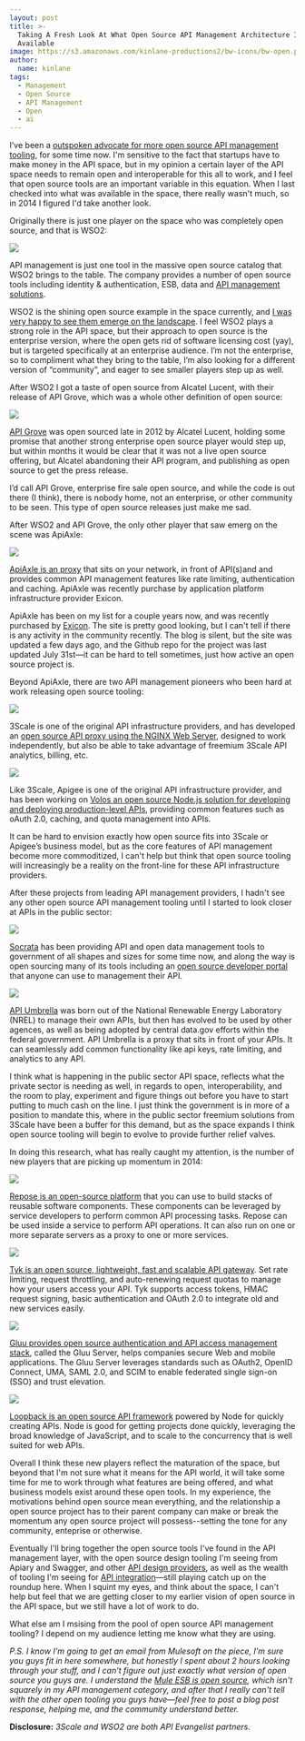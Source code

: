 ```yaml
---
layout: post
title: >-
  Taking A Fresh Look At What Open Source API Management Architecture Is
  Available
image: https://s3.amazonaws.com/kinlane-productions2/bw-icons/bw-open.png
author:
  name: kinlane
tags:
  - Management
  - Open Source
  - API Management
  - Open
  - ai
---
```

I’ve been a [outspoken advocate for more open source API management tooling](http://apievangelist.com/2012/06/11/where-is-the-open-source-api-platform/), for some time now. I'm sensitive to the fact that startups have to make money in the API space, but in my opinion a certain layer of the API space needs to remain open and interoperable for this all to work, and I feel that open source tools are an important variable in this equation. When I last checked into what was available in the space, there really wasn't much, so in 2014 I figured I'd take another look.

Originally there is just one player on the space who was completely open source, and that is WSO2:

[![](http://kinlane-productions2.s3.amazonaws.com/api-evangelist-site/company/wso2-logo-white-800X360.jpg)](http://wso2.com/)

API management is just one tool in the massive open source catalog that WSO2 brings to the table. The company provides a number of open source tools including identity & authentication, ESB, data and [API management solutions](http://wso2.com/).

WSO2 is the shining open source example in the space currently, and [I was very happy to see them emerge on the landscape](http://www.liljeholmensstadshotell.se/). I feel WSO2 plays a strong role in the API space, but their approach to open source is the enterprise version, where the open gets rid of software licensing cost (yay), but is targeted specifically at an enterprise audience. I’m not the enterprise, so to compliment what they bring to the table, I’m also looking for a different version of “community”, and eager to see smaller players step up as well.

After WSO2 I got a taste of open source from Alcatel Lucent, with their release of API Grove, which was a whole other definition of open source:

[![](https://s3.amazonaws.com/kinlane-productions2/api-service-providers/alcatel-lucent/apigrove/apigrove-logo.png)](http://apigrove.net/)

[API Grove](http://apigrove.net/) was open sourced late in 2012 by Alcatel Lucent, holding some promise that another strong enterprise open source player would step up, but within months it would be clear that it was not a live open source offering, but Alcatel abandoning their API program, and publishing as open source to get the press release.

I’d call API Grove, enterprise fire sale open source, and while the code is out there (I think), there is nobody home, not an enterprise, or other community to be seen. This type of open source releases just make me sad.

After WSO2 and API Grove, the only other player that saw emerg on the scene was ApiAxle:

[![](http://kinlane-productions2.s3.amazonaws.com/api-evangelist-site/company/logos/api-axle-logo-3.png)](http://apiaxle.com/)

[ApiAxle is an proxy](http://apiaxle.com/) that sits on your network, in front of API(s)and and provides common API management features like rate limiting, authentication and caching. ApiAxle was recently purchase by application platform infrastructure provider Exicon.

ApiAxle has been on my list for a couple years now, and was recently purchased by [Exicon](http://www.exiconglobal.com/). The site is pretty good looking, but I can't tell if there is any activity in the community recently. The blog is silent, but the site was updated a few days ago, and the Github repo for the project was last updated July 31st—it can be hard to tell sometimes, just how active an open source project is.

Beyond ApiAxle, there are two API management pioneers who been hard at work releasing open source tooling:

[![](http://kinlane-productions2.s3.amazonaws.com/api-evangelist-site/serviceproviders/3scale-logo.jpg)](http://www.3scale.net/api-management/api-proxy-for-api-traffic-management-by-3scale/)

3Scale is one of the original API infrastructure providers, and has developed an [open source API proxy using the NGINX Web Server](http://www.3scale.net/api-management/api-proxy-for-api-traffic-management-by-3scale/), designed to work independently, but also be able to take advantage of freemium 3Scale API analytics, billing, etc.

[![](http://kinlane-productions2.s3.amazonaws.com/api-evangelist-site/serviceproviders/apigee-logo.gif)](https://github.com/apigee-127/volos)

Like 3Scale, Apigee is one of the original API infrastructure provider, and has been working on [Volos an open source Node.js solution for developing and deploying production-level APIs](https://github.com/apigee-127/volos), providing common features such as oAuth 2.0, caching, and quota management into APIs.

It can be hard to envision exactly how open source fits into 3Scale or Apigee’s business model, but as the core features of API management become more commoditized, I can't help but think that open source tooling will increasingly be a reality on the front-line for these API infrastructure providers.

After these projects from leading API management providers, I hadn't see any other open source API management tooling until I started to look closer at APIs in the public sector:

[![](http://kinlane-productions2.s3.amazonaws.com/api-evangelist-site/serviceproviders/socrata_logo.jpg)](http://www.socrata.com/products/open-data-portal/)

[Socrata](http://www.socrata.com/) has been providing API and open data management tools to government of all shapes and sizes for some time now, and along the way is open sourcing many of its tools including an [open source developer portal](http://www.socrata.com/products/open-data-portal/) that anyone can use to management their API.

[![](http://kinlane-productions2.s3.amazonaws.com/api-evangelist-site/company/logos/api-umbrella-logo.png)](http://nrel.github.io/api-umbrella/)

[API Umbrella](http://nrel.github.io/api-umbrella/) was born out of the National Renewable Energy Laboratory (NREL) to manage their own APIs, but then has evolved to be used by other agences, as well as being adopted by central data.gov efforts within the federal government. API Umbrella is a proxy that sits in front of your APIs. It can seamlessly add common functionality like api keys, rate limiting, and analytics to any API.

I think what is happening in the public sector API space, reflects what the private sector is needing as well, in regards to open, interoperability, and the room to play, experiment and figure things out before you have to start putting to much cash on the line. I just think the government is in more of a position to mandate this, where in the public sector freemium solutions from 3Scale have been a buffer for this demand, but as the space expands I think open source tooling will begin to evolve to provide further relief valves.

In doing this research, what has really caught my attention, is the number of new players that are picking up momentum in 2014:

[![](http://kinlane-productions2.s3.amazonaws.com/api-evangelist-site/company/logos/repose-logo.png)](http://openrepose.org/)

[Repose is an open-source platform](http://openrepose.org/) that you can use to build stacks of reusable software components. These components can be leveraged by service developers to perform common API processing tasks. Repose can be used inside a service to perform API operations. It can also run on one or more separate servers as a proxy to one or more services. 

[![](http://kinlane-productions2.s3.amazonaws.com/api-evangelist-site/company/logos/tyk-dark.png)](http://tyk.io/)

[Tyk is an open source, lightweight, fast and scalable API gateway](http://tyk.io/). Set rate limiting, request throttling, and auto-renewing request quotas to manage how your users access your API. Tyk supports access tokens, HMAC request signing, basic authentication and OAuth 2.0 to integrate old and new services easily.

[![](http://kinlane-productions2.s3.amazonaws.com/api-evangelist-site/company/logos/gluu-logo.png)](http://www.gluu.org/)

[Gluu provides open source authentication and API access management stack](http://www.gluu.org/), called the Gluu Server, helps companies secure Web and mobile applications. The Gluu Server leverages standards such as OAuth2, OpenID Connect, UMA, SAML 2.0, and SCIM to enable federated single sign-on (SSO) and trust elevation.

[![](http://kinlane-productions2.s3.amazonaws.com/api-evangelist-site/company/logos/strongloop-logo.png)](http://strongloop.com/node-js/loopback/)

[Loopback is an open source API framework](http://strongloop.com/node-js/loopback/) powered by Node for quickly creating APIs. Node is good for getting projects done quickly, leveraging the broad knowledge of JavaScript, and to scale to the concurrency that is well suited for web APIs.

Overall I think these new players reflect the maturation of the space, but beyond that I'm not sure what it means for the API world, it will take some time for me to work through what features are being offered, and what business models exist around these open tools. In my experience, the motivations behind open source mean everything, and the relationship a open source project has to their parent company can make or break the momentum any open source project will possess--setting the tone for any community, enteprise or otherwise.

Eventually I'll bring together the open source tools I've found in the API management layer, with the open source design tooling I'm seeing from Apiary and Swagger, and other [API design providers](http://design.apievangelist.com/companies.html), as well as the wealth of tooling I'm seeing for [API integration](http://integration.apievangelist.com)—still playing catch up on the roundup here. When I squint my eyes, and think about the space, I can't help but feel that we are getting closer to my earlier vision of open source in the API space, but we still have a lot of work to do.

What else am I msising from the pool of open source API management tooling? I depend on my audience letting me know what they are using.

_P.S. I know I'm going to get an email from Mulesoft on the piece, I’m sure you guys fit in here somewhere, but honestly I spent about 2 hours looking through your stuff, and I can’t figure out just exactly what version of open source you guys are. I understand the [Mule ESB is open source](http://www.mulesoft.org/), which isn't squarely in my API management category, and after that I really can't tell with the other open tooling you guys have—feel free to post a blog post response, helping me, and the community understand better._

**Disclosure:** _3Scale and WSO2 are both API Evangelist partners._